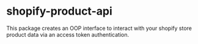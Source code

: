 # shopify-product-api
This package creates an OOP interface to interact with your shopify store product data via an access token authentication.
